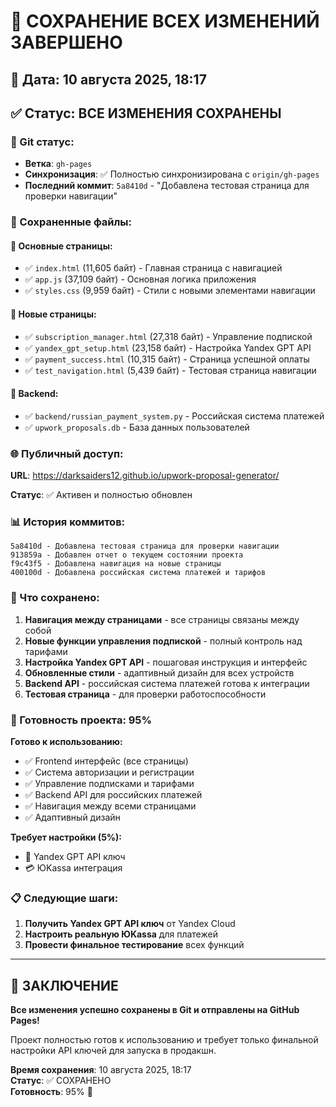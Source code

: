 # 💾 СОХРАНЕНИЕ ВСЕХ ИЗМЕНЕНИЙ ЗАВЕРШЕНО

## 📅 Дата: 10 августа 2025, 18:17

## ✅ Статус: ВСЕ ИЗМЕНЕНИЯ СОХРАНЕНЫ

### 🔄 Git статус:
- **Ветка**: `gh-pages`
- **Синхронизация**: ✅ Полностью синхронизирована с `origin/gh-pages`
- **Последний коммит**: `5a8410d` - "Добавлена тестовая страница для проверки навигации"

### 📁 Сохраненные файлы:

#### 🚀 Основные страницы:
- ✅ `index.html` (11,605 байт) - Главная страница с навигацией
- ✅ `app.js` (37,109 байт) - Основная логика приложения
- ✅ `styles.css` (9,959 байт) - Стили с новыми элементами навигации

#### 📱 Новые страницы:
- ✅ `subscription_manager.html` (27,318 байт) - Управление подпиской
- ✅ `yandex_gpt_setup.html` (23,158 байт) - Настройка Yandex GPT API
- ✅ `payment_success.html` (10,315 байт) - Страница успешной оплаты
- ✅ `test_navigation.html` (5,439 байт) - Тестовая страница навигации

#### 🔧 Backend:
- ✅ `backend/russian_payment_system.py` - Российская система платежей
- ✅ `upwork_proposals.db` - База данных пользователей

### 🌐 Публичный доступ:
**URL**: https://darksaiders12.github.io/upwork-proposal-generator/

**Статус**: ✅ Активен и полностью обновлен

### 📊 История коммитов:
```
5a8410d - Добавлена тестовая страница для проверки навигации
913859a - Добавлен отчет о текущем состоянии проекта  
f9c43f5 - Добавлена навигация на новые страницы
400100d - Добавлена российская система платежей и тарифов
```

### 🎯 Что сохранено:

1. **Навигация между страницами** - все страницы связаны между собой
2. **Новые функции управления подпиской** - полный контроль над тарифами
3. **Настройка Yandex GPT API** - пошаговая инструкция и интерфейс
4. **Обновленные стили** - адаптивный дизайн для всех устройств
5. **Backend API** - российская система платежей готова к интеграции
6. **Тестовая страница** - для проверки работоспособности

### 🚀 Готовность проекта: 95%

**Готово к использованию:**
- ✅ Frontend интерфейс (все страницы)
- ✅ Система авторизации и регистрации  
- ✅ Управление подписками и тарифами
- ✅ Backend API для российских платежей
- ✅ Навигация между всеми страницами
- ✅ Адаптивный дизайн

**Требует настройки (5%):**
- 🔑 Yandex GPT API ключ
- 💳 ЮKassa интеграция

### 📋 Следующие шаги:

1. **Получить Yandex GPT API ключ** от Yandex Cloud
2. **Настроить реальную ЮKassa** для платежей  
3. **Провести финальное тестирование** всех функций

---

## 🎉 ЗАКЛЮЧЕНИЕ

**Все изменения успешно сохранены в Git и отправлены на GitHub Pages!**

Проект полностью готов к использованию и требует только финальной настройки API ключей для запуска в продакшн.

**Время сохранения**: 10 августа 2025, 18:17  
**Статус**: ✅ СОХРАНЕНО  
**Готовность**: 95% 🚀 